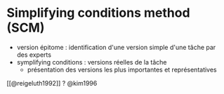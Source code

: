 # Simplifying conditions method (SCM)


- version épitome : identification d'une version simple d'une tâche par des experts
- symplifying conditions : versions réelles de la tâche
	- présentation des versions les plus importantes et représentatives

[[@reigeluth1992]]
? @kim1996
